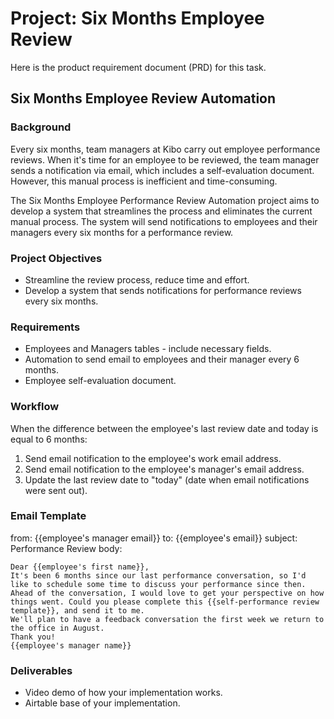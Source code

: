 # Project: Six Months Employee Review

Here is the product requirement document (PRD) for this task.

## Six Months Employee Review Automation

### Background
Every six months, team managers at Kibo carry out employee performance reviews. When it's time for an employee to be reviewed, the team manager sends a notification via email, which includes a self-evaluation document. However, this manual process is inefficient and time-consuming.

The Six Months Employee Performance Review Automation project aims to develop a system that streamlines the process and eliminates the current manual process. The system will send notifications to employees and their managers every six months for a performance review.

### Project Objectives
- Streamline the review process, reduce time and effort.
- Develop a system that sends notifications for performance reviews every six months.

### Requirements
- Employees and Managers tables - include necessary fields.
- Automation to send email to employees and their manager every 6 months.
- Employee self-evaluation document.

### Workflow
When the difference between the employee's last review date and today is equal to 6 months:
1. Send email notification to the employee's work email address.
2. Send email notification to the employee's manager's email address.
3. Update the last review date to "today" (date when email notifications were sent out).

### Email Template
from: {{employee's manager email}}
to: {{employee's email}}
subject: Performance Review
body: 
```
Dear {{employee's first name}},
It's been 6 months since our last performance conversation, so I'd like to schedule some time to discuss your performance since then.
Ahead of the conversation, I would love to get your perspective on how things went. Could you please complete this {{self-performance review template}}, and send it to me.
We'll plan to have a feedback conversation the first week we return to the office in August.
Thank you!
{{employee's manager name}}
```

### Deliverables
- Video demo of how your implementation works.
- Airtable base of your implementation.